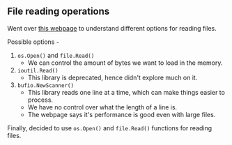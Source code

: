 ## File reading operations
Went over [this webpage](https://www.golinuxcloud.com/golang-read-a-file-methods/) to understand different options for reading files.

Possible options -
1. `os.Open()` and `file.Read()`
    - We can control the amount of bytes we want to load in the memory.
2. `ioutil.Read()`
    - This library is deprecated, hence didn't explore much on it.
3. `bufio.NewScanner()`
    - This library reads one line at a time, which can make things easier to process.
    - We have no control over what the length of a line is.
    - The webpage says it's performance is good even with large files.

Finally, decided to use `os.Open()` and `file.Read()` functions for reading files.
